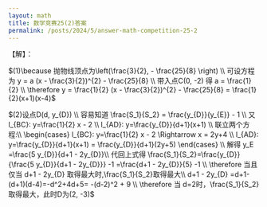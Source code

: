 ```yaml
---
layout: math
title: 数学竞赛25(2)答案
permalink: /posts/2024/5/answer-math-competition-25-2
---
```


【解】：

$(1)\because 抛物线顶点为\left(\frac{3}{2}, - \frac{25}{8} \right) \\ 可设方程为 y = a (x - \frac{3}{2})^{2} - \frac{25}{8} \\ 带入点C(0, -2) 得 a = \frac{1}{2} \\ \therefore y = \frac{1}{2} (x - \frac{3}{2})^{2} - \frac{25}{8} = \frac{1}{2}(x+1)(x-4)$

$(2)设点D(d, y_{D}) \\ 容易知道 \frac{S_1}{S_2} = \frac{y_{D}}{y_{E}} - 1 \\ 又 l_{BC}: y=\frac{1}{2} x - 2 \\ l_{AD}: y=\frac{y_{D}}{d+1}(x+1) \\ 联立两个方程:\\  \begin{cases} l_{BC}: y=\frac{1}{2} x - 2 \Rightarrow x = 2y+4 \\ l_{AD}: y=\frac{y_{D}}{d+1}(x+1) = \frac{y_{D}}{d+1}(2y+5) \end{cases} \\ 解得 y_E =\frac{5 y_{D}}{d+1 - 2y_{D}}\\ 代回上式得 \frac{S_1}{S_2}=\frac{y_{D}}{\frac{5 y_{D}}{d+1 - 2y_{D}}} -1 =\frac{d+1 - 2y_{D}}{5} -1 \\ \therefore 当且仅当 d+1 - 2y_{D} 取得最大时,\frac{S_1}{S_2}取得最大\\ d+1 - 2y_{D} =d+1-(d+1)(d-4)=-d^2+4d+5= -(d-2)^2 + 9 \\ \therefore 当 d=2时，\frac{S_1}{S_2}取得最大，此时D为(2, -3)$
